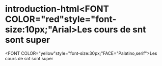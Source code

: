 # introduction-html<FONT COLOR="red"style="font-size:10px;"Arial>Les cours de snt sont super</FRONT>                                              
<FONT COLOR="yellow"style="font-size:30px;"FACE="Palatino,serif">Les cours de snt sont super</FRONT>
